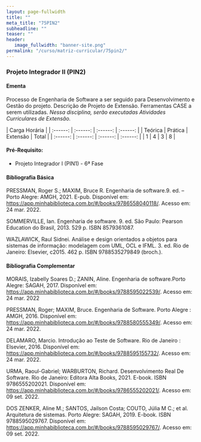```yaml
---
layout: page-fullwidth
title: ""
meta_title: "75PIN2"
subheadline: ""
teaser: ""
header:
   image_fullwidth: "banner-site.png"
permalink: "/curso/matriz-curricular/75pin2/"
---
```


### **Projeto Integrador II (PIN2)**

#### **Ementa**

Processo de Engenharia de Software a ser seguido para Desenvolvimento e Gestão do projeto. Descrição de Projeto de Extensão. Ferramentas CASE a serem utilizadas. *Nessa disciplina, serão executadas Atividades Curriculares de Extensão.* 

| Carga Horária | 
| :------: | :------: | :------: | :------: |
| Teórica | Prática | Extensão | Total |
| :------: | :------: | :------: | :------: |
| 1 | 4 | 3 | 8 |

#### **Pré-Requisito:**

- Projeto Integrador I (PIN1) - 6ª Fase

#### **Bibliografia Básica** 

PRESSMAN, Roger S.; MAXIM, Bruce R. Engenharia de software.9. ed. – Porto Alegre: AMGH, 2021. E-pub. Disponível em: https://app.minhabiblioteca.com.br/#/books/9786558040118/. Acesso em: 24 mar. 2022. 

SOMMERVILLE, Ian. Engenharia de software. 9. ed. São Paulo: Pearson Education do Brasil, 2013. 529 p. ISBN 8579361087. 

WAZLAWICK, Raul Sidnei. Análise e design orientados a objetos para sistemas de informação: modelagem com UML, OCL e IFML. 3. ed. Rio de Janeiro: Elsevier, c2015. 462 p. ISBN 9788535279849 (broch.). 

#### **Bibliografia Complementar**

MORAIS, Izabelly Soares D.; ZANIN, Aline. Engenharia de software.Porto Alegre: SAGAH, 2017. Disponível em: https://app.minhabiblioteca.com.br/#/books/9788595022539/. Acesso em: 24 mar. 2022 

PRESSMAN, Roger; MAXIM, Bruce. Engenharia de Software. Porto Alegre : AMGH, 2016. Disponível em: https://app.minhabiblioteca.com.br/#/books/9788580555349/. Acesso em: 24 mar. 2022. 

DELAMARO, Marcio. Introdução ao Teste de Software. Rio de Janeiro : Elsevier, 2016. Disponível em: https://app.minhabiblioteca.com.br/#/books/9788595155732/. Acesso em: 24 mar. 2022. 

URMA, Raoul-Gabriel; WARBURTON, Richard. Desenvolvimento Real De Software. Rio de Janeiro: Editora Alta Books, 2021. E-book. ISBN 9786555202021. Disponível em: https://app.minhabiblioteca.com.br/#/books/9786555202021/. Acesso em: 09 set. 2022. 

DOS ZENKER, Aline M.; SANTOS, Jailson Costa; COUTO, Júlia M C.; et al. Arquitetura de sistemas. Porto Alegre: SAGAH, 2019. E-book. ISBN 9788595029767. Disponível em: https://app.minhabiblioteca.com.br/#/books/9788595029767/. Acesso em: 09 set. 2022. 